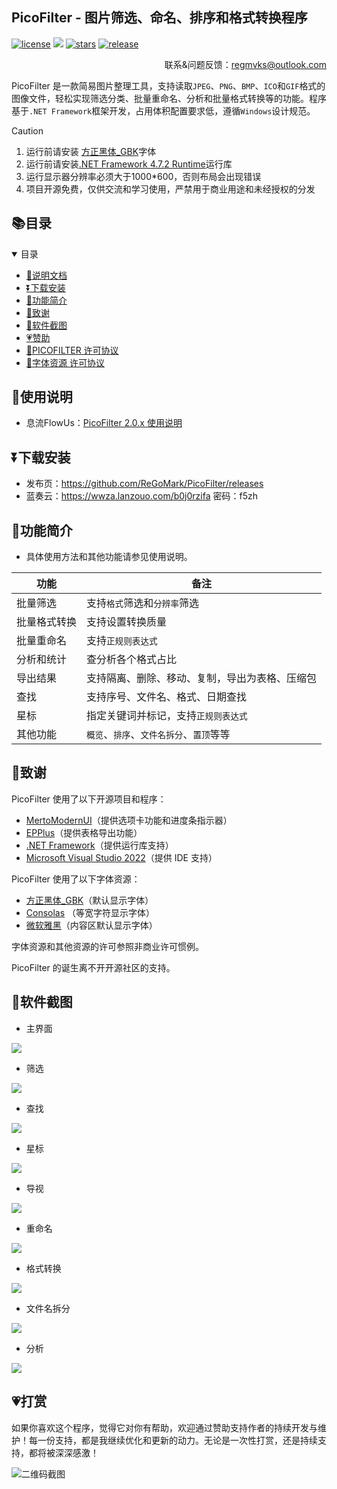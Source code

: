 ## PicoFilter - 图片筛选、命名、排序和格式转换程序    

<a href="./LICENSE">
    <img src="https://img.shields.io/github/license/ReGoMark/PicoFilter.svg?style=for-the-badge" alt="license"></a>
<a href="https://github.com/ReGoMark/PicoFilter/commits/main">
    <img src="https://img.shields.io/github/last-commit/ReGoMark/PicoFilter?style=for-the-badge"></a>
<a href="https://github.com/ReGoMark/PicoFilter/stargazers">
    <img src="https://img.shields.io/github/stars/ReGoMark/PicoFilter.svg?style=for-the-badge" alt="stars"></a>
<a href="https://github.com/ReGoMark/PicoFilter/release">
    <img src="https://img.shields.io/github/release/ReGoMark/PicoFilter.svg?style=for-the-badge" alt="release"></a>
    
</div>

<div align="right">
    
联系&问题反馈：regmvks@outlook.com

</div>

PicoFilter 是一款简易图片整理工具，支持读取`JPEG`、`PNG`、`BMP`、`ICO`和`GIF`格式的图像文件，轻松实现筛选分类、批量重命名、分析和批量格式转换等的功能。程序基于`.NET Framework`框架开发，占用体积配置要求低，遵循`Windows`设计规范。

>[!CAUTION]
>1. 运行前请安装 [方正黑体_GBK](./Fonts/方正黑体GBK.ttf)字体
>2. 运行前请安装[.NET Framework 4.7.2 Runtime](https://dotnet.microsoft.com/zh-cn/download/dotnet-framework/thank-you/net472-web-installer)运行库
>3. 运行显示器分辨率必须大于1000*600，否则布局会出现错误
>4. 项目开源免费，仅供交流和学习使用，严禁用于商业用途和未经授权的分发

## 📚目录
<details open>
<summary> 目录 </summary>

- [📒说明文档](#使用说明)
- [⏬下载安装](#下载安装)
- [🧰功能简介](#功能简介)
- [🙏致谢](#致谢)
- [📸软件截图](#软件截图)
- [💗赞助](#打赏)
- [💾PICOFILTER 许可协议](https://github.com/ReGoMark/PicoFilter/blob/0676005b5875f35327bca930f663c78daa085f33/LICENSE)
- [💾字体资源 许可协议](https://github.com/ReGoMark/PicoFilter/blob/b5f17258e014ead0f17e5795f446b78cd2ae6bc7/Fonts/%E5%A3%B0%E6%98%8E%20-%20Statement.txt)

</details>

## 📕使用说明

* 息流FlowUs：[PicoFilter 2.0.x 使用说明](https://flowus.cn/regmvks/share/e717713c-be23-4124-b364-878960e75a4e?code=98NZC1)

## ⏬下载安装
* 发布页：https://github.com/ReGoMark/PicoFilter/releases
* 蓝奏云：https://wwza.lanzouo.com/b0j0rzifa 密码：f5zh
  
## 🍰功能简介

* 具体使用方法和其他功能请参见使用说明。

| 功能 | 备注|
|-----------|--------|
|批量筛选|支持`格式`筛选和`分辨率`筛选
|批量格式转换|支持设置转换质量
|批量重命名|支持`正规则表达式`
|分析和统计|查分析各个格式占比
|导出结果|支持隔离、删除、移动、复制，导出为表格、压缩包
|查找|支持序号、文件名、格式、日期查找|
|星标|指定关键词并标记，支持`正规则表达式`|
|其他功能|`概览`、`排序`、`文件名拆分`、`置顶`等等

## 🙏致谢

PicoFilter 使用了以下开源项目和程序：

* [MertoModernUI](https://github.com/dennismagno/metroframework-modern-ui)（提供选项卡功能和进度条指示器）
* [EPPlus](https://github.com/EPPlusSoftware/EPPlus)（提供表格导出功能）
* [.NET Framework](https://dotnet.microsoft.com/en-us/download/dotnet-framework)（提供运行库支持）
* [Microsoft Visual Studio 2022](https://visualstudio.microsoft.com/zh-hans/free-developer-offers/)（提供 IDE 支持）

PicoFilter 使用了以下字体资源：

* [方正黑体_GBK](https://www.foundertype.com/index.php/FontInfo/index/id/131)（默认显示字体）
* [Consolas](https://fonts.adobe.com/fonts/consolas) （等宽字符显示字体）
* [微软雅黑](https://learn.microsoft.com/zh-cn/typography/font-list/microsoft-yahei)（内容区默认显示字体）

字体资源和其他资源的许可参照非商业许可惯例。

PicoFilter 的诞生离不开开源社区的支持。

## 📸软件截图
* 主界面
<img src="https://raw.githubusercontent.com/ReGoMark/PicoFilter/refs/heads/main/Screenshots/main0.png" />

* 筛选
<img src="https://raw.githubusercontent.com/ReGoMark/PicoFilter/refs/heads/main/Screenshots/filt.png" />

* 查找
<img src="https://raw.githubusercontent.com/ReGoMark/PicoFilter/refs/heads/main/Screenshots/search.png" />

* 星标
<img src="https://raw.githubusercontent.com/ReGoMark/PicoFilter/refs/heads/main/Screenshots/tag.png"  />

* 导视
<img src="https://raw.githubusercontent.com/ReGoMark/PicoFilter/refs/heads/main/Screenshots/guide.png" />

* 重命名
<img src="https://raw.githubusercontent.com/ReGoMark/PicoFilter/refs/heads/main/Screenshots/rename.png" />

* 格式转换
<img src="https://raw.githubusercontent.com/ReGoMark/PicoFilter/refs/heads/main/Screenshots/convert.png" />

* 文件名拆分
<img src="https://raw.githubusercontent.com/ReGoMark/PicoFilter/refs/heads/main/Screenshots/split.png" />

* 分析
<img src="https://raw.githubusercontent.com/ReGoMark/PicoFilter/refs/heads/main/Screenshots/analysis.png" />

## 💗打赏
如果你喜欢这个程序，觉得它对你有帮助，欢迎通过赞助支持作者的持续开发与维护！每一份支持，都是我继续优化和更新的动力。无论是一次性打赏，还是持续支持，都将被深深感激！

<img src="https://raw.githubusercontent.com/ReGoMark/PicoFilter/refs/heads/main/Resources/Assets/wechat_sponsor.jpg" alt="二维码截图" style="max-width: 80%; height: auto;" />

